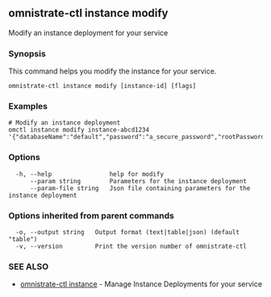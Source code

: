 ## omnistrate-ctl instance modify

Modify an instance deployment for your service

### Synopsis

This command helps you modify the instance for your service.

```
omnistrate-ctl instance modify [instance-id] [flags]
```

### Examples

```
# Modify an instance deployment
omctl instance modify instance-abcd1234 '{"databaseName":"default","password":"a_secure_password","rootPassword":"a_secure_root_password","username":"user"}'
```

### Options

```
  -h, --help                help for modify
      --param string        Parameters for the instance deployment
      --param-file string   Json file containing parameters for the instance deployment
```

### Options inherited from parent commands

```
  -o, --output string   Output format (text|table|json) (default "table")
  -v, --version         Print the version number of omnistrate-ctl
```

### SEE ALSO

* [omnistrate-ctl instance](omnistrate-ctl_instance.md)	 - Manage Instance Deployments for your service

